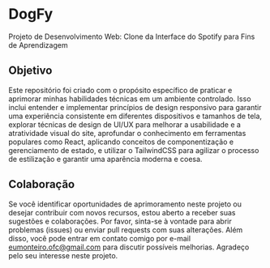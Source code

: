 # DogFy 
Projeto de Desenvolvimento Web: Clone da Interface do Spotify para Fins de Aprendizagem

## Objetivo
Este repositório foi criado com o propósito específico de praticar e aprimorar minhas habilidades técnicas em um ambiente controlado. Isso inclui entender e implementar princípios de design responsivo para garantir uma experiência consistente em diferentes dispositivos e tamanhos de tela, explorar técnicas de design de UI/UX para melhorar a usabilidade e a atratividade visual do site, aprofundar o conhecimento em ferramentas populares como React, aplicando conceitos de componentização e gerenciamento de estado, e utilizar o TailwindCSS para agilizar o processo de estilização e garantir uma aparência moderna e coesa.  

## Colaboração
Se você identificar oportunidades de aprimoramento neste projeto ou desejar contribuir com novos recursos, estou aberto a receber suas sugestões e colaborações. Por favor, sinta-se à vontade para abrir problemas (issues) ou enviar pull requests com suas alterações. Além disso, você pode entrar em contato comigo por e-mail eumonteiro.ofc@gmail.com para discutir possíveis melhorias. Agradeço pelo seu interesse neste projeto.
